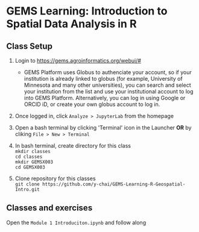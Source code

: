 # GEMS Learning: Introduction to Spatial Data Analysis in R

## Class Setup
1. Login to https://gems.agroinformatics.org/webui/#
    - GEMS Platform uses Globus to authenciate your account, so if your institution is already linked to globus (for example, University of Minnesota and many other universities), you can search and select your institution from the list and use your institutional account to log into GEMS Platform. Alternatively, you can log in using Google or ORCID iD, or create  your own globus account to log in.   

1. Once logged in, click `Analyze > JupyterLab` from the homepage

1. Open a bash terminal by clicking 'Terminal' icon in the Launcher **OR** by cliking `File > New > Terminal`

1. In bash terminal, create directory for this class  
    `mkdir classes`  
    `cd classes`  
    `mkdir GEMSX003`  
    `cd GEMSX003`  
1. Clone repository for this classes  
    `git clone https://github.com/y-chai/GEMS-Learning-R-Geospatial-Intro.git`

## Classes and exercises
Open the `Module 1 Introduciton.ipynb` and follow along
